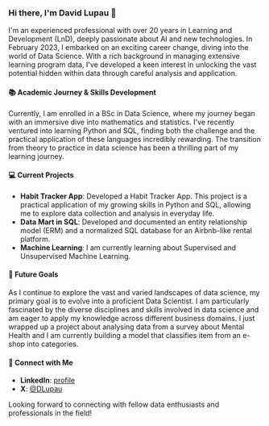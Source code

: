 ### Hi there, I'm David Lupau 👋

I'm an experienced professional with over 20 years in Learning and Development (LnD), deeply passionate about AI and new technologies. In February 2023, I embarked on an exciting career change, diving into the world of Data Science. With a rich background in managing extensive learning program data, I've developed a keen interest in unlocking the vast potential hidden within data through careful analysis and application.

#### 📚 Academic Journey & Skills Development
Currently, I am enrolled in a BSc in Data Science, where my journey began with an immersive dive into mathematics and statistics. I've recently ventured into learning Python and SQL, finding both the challenge and the practical application of these languages incredibly rewarding. The transition from theory to practice in data science has been a thrilling part of my learning journey.

#### 💻 Current Projects
- **Habit Tracker App**: Developed a Habit Tracker App. This project is a practical application of my growing skills in Python and SQL, allowing me to explore data collection and analysis in everyday life.
- **Data Mart in SQL**: Developed and documented an entity relationship model (ERM) and a normalized SQL database for an Airbnb-like rental platform.
- **Machine Learning**: I am currently learning about Supervised and Unsupervised Machine Learning.

#### 🎯 Future Goals
As I continue to explore the vast and varied landscapes of data science, my primary goal is to evolve into a proficient Data Scientist. I am particularly fascinated by the diverse disciplines and skills involved in data science and am eager to apply my knowledge across different business domains. I just wrapped up a project about analysing data from a survey about Mental Health and I am currently building a model that classifies item from an e-shop into categories.

#### 🤝 Connect with Me
- **LinkedIn**: [profile](https://www.linkedin.com/in/david-lupau/)
- **X**: [@DLupau](https://twitter.com/DLupau)

Looking forward to connecting with fellow data enthusiasts and professionals in the field!

<!---
davidlupau/davidlupau is a ✨ special ✨ repository because its `README.md` (this file) appears on your GitHub profile.
You can click the Preview link to take a look at your changes.
--->
